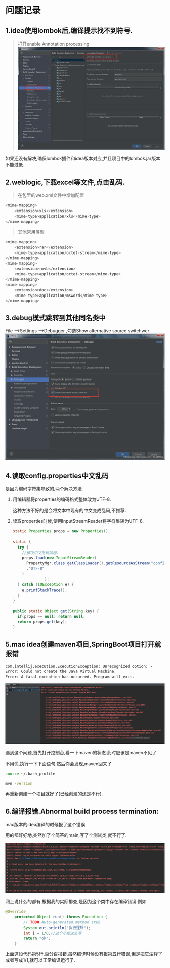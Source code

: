 # 问题记录
## 1.idea使用lombok后,编译提示找不到符号.
>打开enable Annotation processing
![lombok找不到符号解决](./picture/lombok_problem.jpeg)  

如果还没有解决,确保lombok插件和idea版本对应,并且项目中的lombok.jar版本不能过低.

## 2.weblogic,下载excel等文件,点击乱码.
>在包里的web.xml文件中增加配置
``` java 
<mime-mapping>
    <extension>xls</extension>
    <mime-type>application/xls</mime-type>
</mime-mapping> 
```
>其他常用类型
```js 
<mime-mapping>
    <extension>rar</extension>
    <mime-type>application/octet-stream</mime-type>
</mime-mapping>
<mime-mapping>
    <extension>rmvb</extension>
    <mime-type>application/octet-stream</mime-type>
</mime-mapping>
<mime-mapping>
    <extension>doc</extension>
    <mime-type>application/msword</mime-type>
</mime-mapping>
```
## 3.debug模式跳转到其他同名类中
File -->Settings -->Debugger ,勾选Show alternative source switchwer
![debug跳转到同名类](./picture/debug_switch.png) 

## 4.读取config.properties中文乱码

是因为编码字符集导致的,两个解决方法.

1. 用编辑器将properties的编码格式整体改为UTF-8.

   这种方法不好的是会将文本中现有的中文变成乱码,不推荐.

2. 读取properties时候,使用InputStreamReader将字符集转为UTF-8.

   ```java
   static Properties props = new Properties();
   
   static {
     try {
       //解决中文乱码问题.
       props.load(new InputStreamReader(
         PropertyMgr.class.getClassLoader().getResourceAsStream("config")
         ,"UTF-8"
       )
                 );
     } catch (IOException e) {
       e.printStackTrace();
     }
   }
   
   public static Object get(String key) {
     if(props == null) return null;
     return props.get(key);
   }
   ```

   

## 5.mac idea创建maven项目,SpringBoot项目打开就报错

```
com.intellij.execution.ExecutionException: Unrecognized option: -
Error: Could not create the Java Virtual Machine.
Error: A fatal exception has occurred. Program will exit.
```

![1](./picture/1.jpg)

遇到这个问题,首先打开控制台,看一下maven的状态.此时应该是maven不见了

不用慌,执行一下下面语句,然后你会发现,maven回来了

```sh
source ~/.bash_profile
```

```bash
mvn -version
```

再重新创建一个项目就好了(已经创建的还是不行).

## 6.编译报错.Abnormal build process termination: 

mac版本的idea编译的时候报了这个错误.

用的都好好地,突然加了个简答的main,写了个测试类,就不行了.

![mainerr](./picture/mainerr.jpg)

网上说什么的都有,根据我的实际排查,是因为这个类中存在编译错误.例如

```java
@Override
	protected Object run() throws Exception {
		// TODO Auto-generated method stub
		System.out.println("执行逻辑");
		int i = 1/0;//这个不能这么写
		return "ok";
	}
```

上面这段代码第5行,百分百报错.虽然编译时候没有报第五行错误,但是把它注释了或者写成1/1,就可以正常编译运行了.